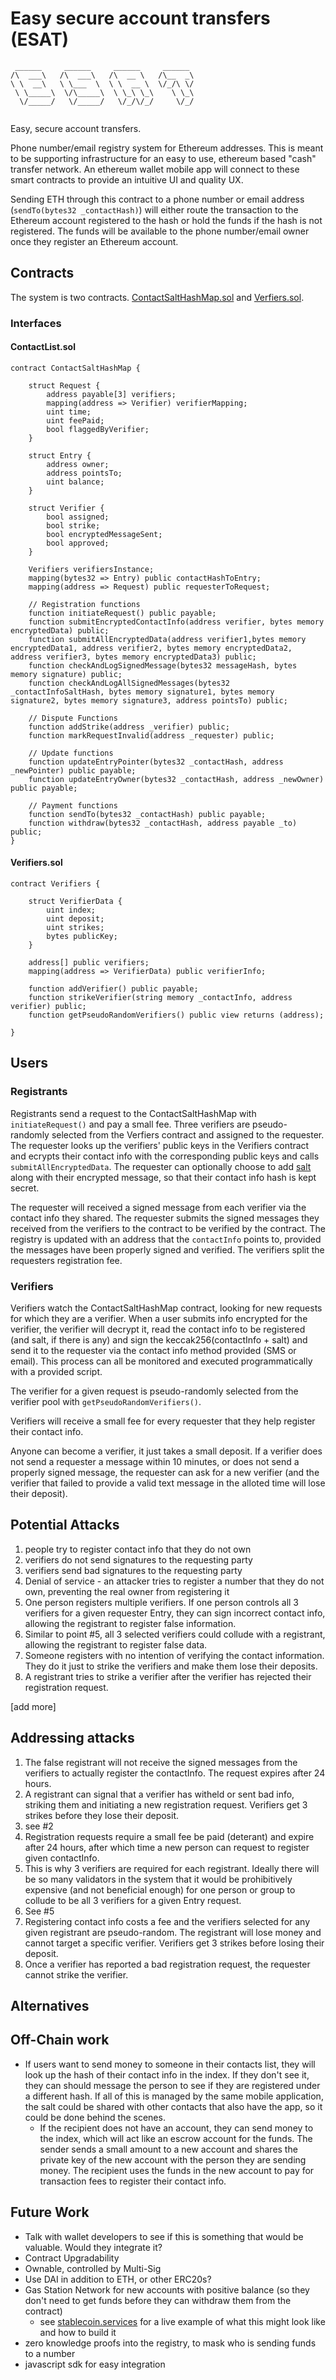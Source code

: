 # Easy secure account transfers (ESAT)

```
 ______     ______     ______     ______  
/\  ___\   /\  ___\   /\  __ \   /\__  _\ 
\ \  __\   \ \___  \  \ \  __ \  \/_/\ \/ 
 \ \_____\  \/\_____\  \ \_\ \_\    \ \_\ 
  \/_____/   \/_____/   \/_/\/_/     \/_/                                        
                                                                                  
```

Easy, secure account transfers.

Phone number/email registry system for Ethereum addresses. This is meant to be supporting infrastructure for an easy to use, ethereum based "cash" transfer network. An ethereum wallet mobile app will connect to these smart contracts to provide an intuitive UI and quality UX.

Sending ETH through this contract to a phone number or email address (`sendTo(bytes32 _contactHash)`) will either route the transaction to the Ethereum account registered to the hash or hold the funds if the hash is not registered. The funds will be available to the phone number/email owner once they register an Ethereum account.

## Contracts

The system is two contracts.
[ContactSaltHashMap.sol](https://github.com/critesjosh/ethereum_phone_book/blob/master/contracts/ContactSaltHashMap.sol)
and [Verfiers.sol](https://github.com/critesjosh/ethereum_phone_book/blob/master/contracts/Verifiers.sol).

### Interfaces

#### ContactList.sol

```
contract ContactSaltHashMap {

    struct Request {
        address payable[3] verifiers;
        mapping(address => Verifier) verifierMapping;
        uint time;
        uint feePaid;
        bool flaggedByVerifier;
    }

    struct Entry {
        address owner;
        address pointsTo;
        uint balance;
    }

    struct Verifier {
        bool assigned;
        bool strike;
        bool encryptedMessageSent;
        bool approved;
    }

    Verifiers verifiersInstance;
    mapping(bytes32 => Entry) public contactHashToEntry;
    mapping(address => Request) public requesterToRequest;

    // Registration functions
    function initiateRequest() public payable;
    function submitEncryptedContactInfo(address verifier, bytes memory encryptedData) public;
    function submitAllEncryptedData(address verifier1,bytes memory encryptedData1, address verifier2, bytes memory encryptedData2, address verifier3, bytes memory encryptedData3) public;
    function checkAndLogSignedMessage(bytes32 messageHash, bytes memory signature) public;
    function checkAndLogAllSignedMessages(bytes32 _contactInfoSaltHash, bytes memory signature1, bytes memory signature2, bytes memory signature3, address pointsTo) public;

    // Dispute Functions
    function addStrike(address _verifier) public;
    function markRequestInvalid(address _requester) public;

    // Update functions
    function updateEntryPointer(bytes32 _contactHash, address _newPointer) public payable;
    function updateEntryOwner(bytes32 _contactHash, address _newOwner) public payable;

    // Payment functions
    function sendTo(bytes32 _contactHash) public payable;
    function withdraw(bytes32 _contactHash, address payable _to) public;
}
```

#### Verifiers.sol

```
contract Verifiers {

    struct VerifierData {
        uint index;
        uint deposit;
        uint strikes;
        bytes publicKey;
    }

    address[] public verifiers;
    mapping(address => VerifierData) public verifierInfo;

    function addVerifier() public payable;
    function strikeVerifier(string memory _contactInfo, address verifier) public;
    function getPseudoRandomVerifiers() public view returns (address);

}
```

## Users

### Registrants

Registrants send a request to the ContactSaltHashMap with `initiateRequest()` and pay a small fee. Three verifiers are pseudo-randomly selected from the Verfiers contract and assigned to the requester. The requester looks up the verifiers' public keys in the Verifiers contract and ecrypts their contact info with the corresponding public keys and calls `submitAllEncryptedData`. The requester can optionally choose to add [salt](https://en.wikipedia.org/wiki/Salt_(cryptography)) along with their encrypted message, so that their contact info hash is kept secret.

The requester will received a signed message from each verifier via the contact info they shared. The requester submits the signed messages they received from the verifiers to the contract to be verified by the contract. The registry is updated with an address that the `contactInfo` points to, provided the messages have been properly signed and verified. The verifiers split the requesters registration fee.

### Verifiers

Verifiers watch the ContactSaltHashMap contract, looking for new requests for which they are a verifier. When a user submits info encrypted for the verifier, the verifier will decrypt it, read the contact info to be registered (and salt, if there is any) and sign the keccak256(contactInfo + salt) and send it to the requester via the contact info method provided (SMS or email). This process can all be monitored and executed programmatically with a provided script.

The verifier for a given request is pseudo-randomly selected from the verifier pool with `getPseudoRandomVerifiers()`.

Verifiers will receive a small fee for every requester that they help register their contact info.

Anyone can become a verifier, it just takes a small deposit. If a verifier does not send a requester a message within 10 minutes, or does not send a properly signed message, the requester can ask for a new verifier (and the verifier that failed to provide a valid text message in the alloted time will lose their deposit).

## Potential Attacks

1. people try to register contact info that they do not own
2. verifiers do not send signatures to the requesting party
3. verifiers send bad signatures to the requesting party
4. Denial of service - an attacker tries to register a number that they do not own, preventing the real owner from registering it
5. One person registers multiple verifiers. If one person controls all 3 verifiers for a given requester Entry, they can sign incorrect contact info, allowing the registrant to register false information. 
6. Similar to point #5, all 3 selected verifiers could collude with a registrant, allowing the registrant to register false data.
7. Someone registers with no intention of verifying the contact information. They do it just to strike the verifiers and make them lose their deposits.
8. A registrant tries to strike a verifier after the verifier has rejected their registration request.

[add more]

## Addressing attacks

1. The false registrant will not receive the signed messages from the verifiers to actually register the contactInfo. The request expires after 24 hours.
2. A registrant can signal that a verifier has witheld or sent bad info, striking them and initiating a new registration request. Verifiers get 3 strikes before they lose their deposit.
3. see #2
4. Registration requests require a small fee be paid (deterant) and expire after 24 hours, after which time a new person can request to register given contactInfo.
5. This is why 3 verifiers are required for each registrant. Ideally there will be so many validators in the system that it would be prohibitively expensive (and not beneficial enough) for one person or group to collude to be all 3 verifiers for a given Entry request.
6. See #5
7. Registering contact info costs a fee and the verifiers selected for any given registrant are pseudo-random. The registrant will lose money and cannot target a specific verifier. Verifiers get 3 strikes before losing their deposit.
8. Once a verifier has reported a bad registration request, the requester cannot strike the verifier.

## Alternatives

## Off-Chain work

- If users want to send money to someone in their contacts list, they will look up the hash of their contact info in the index. If they don't see it, they can should message the person to see if they are registered under a different hash. If all of this is managed by the same mobile application, the salt could be shared with other contacts that also have the app, so it could be done behind the scenes. 
    - If the recipient does not have an account, they can send money to the index, which will act like an escrow account for the funds. The sender sends a small amount to a new account and shares the private key of the new account with the person they are sending money. The recipient uses the funds in the new account to pay for transaction fees to register their contact info.

## Future Work

- Talk with wallet developers to see if this is something that would be valuable. Would they integrate it?
- Contract Upgradability
- Ownable, controlled by Multi-Sig
- Use DAI in addition to ETH, or other ERC20s?
- Gas Station Network for new accounts with positive balance (so they don't need to get funds before they can withdraw them from the contract)
    - see [stablecoin.services](https://stablecoin.services/about.html) for a live example of what this might look like and how to build it
- zero knowledge proofs into the registry, to mask who is sending funds to a number
- javascript sdk for easy integration
